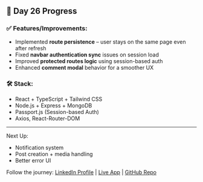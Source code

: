 ## 🚀 Day 26 Progress

### ✅ Features/Improvements:
- Implemented **route persistence** – user stays on the same page even after refresh
- Fixed **navbar authentication sync** issues on session load
- Improved **protected routes logic** using session-based auth
- Enhanced **comment modal** behavior for a smoother UX

### 🛠️ Stack:
- React + TypeScript + Tailwind CSS
- Node.js + Express + MongoDB
- Passport.js (Session-based Auth)
- Axios, React-Router-DOM

---

Next Up:
- Notification system  
- Post creation + media handling  
- Better error UI

Follow the journey: [LinkedIn Profile](https://linkedin.com/in/your-profile) | [Live App](https://your-live-link.com) | [GitHub Repo](https://github.com/your-repo)
